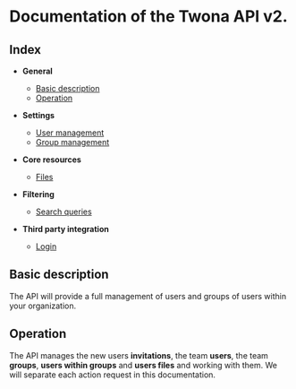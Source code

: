 # Documentation of the Twona API v2.

## Index

- **General**
    - [Basic description](#basic-description)
    - [Operation](#operation)
- **Settings**
    - [User management](users/README.md)
    - [Group management](groups/README.md)
- **Core resources**
    - [Files](files/README.md)
- **Filtering**
    - [Search queries](search/README.md)

- **Third party integration**
    - [Login](login/README.md)

## Basic description

The API will provide a full management of users and groups of users within your organization.

## Operation
The API manages the new users **invitations**, the team **users**, the team **groups**, **users within groups** and **users files** and working with them. We will separate each action request in this documentation.
